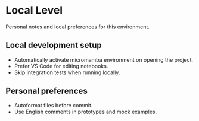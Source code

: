 # Local Level

Personal notes and local preferences for this environment.

## Local development setup
- Automatically activate micromamba environment on opening the project.
- Prefer VS Code for editing notebooks.
- Skip integration tests when running locally.

## Personal preferences
- Autoformat files before commit.
- Use English comments in prototypes and mock examples.